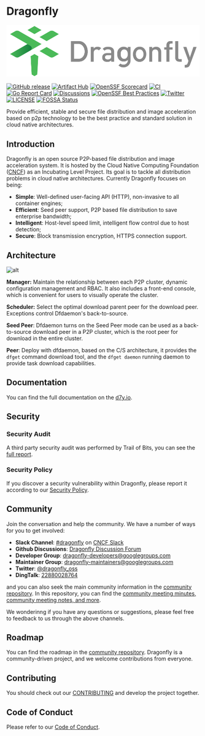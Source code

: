# Dragonfly

![alt][logo-linear]

[![GitHub release](https://img.shields.io/github/release/dragonflyoss/dragonfly.svg)](https://github.com/dragonflyoss/dragonfly/releases)
[![Artifact Hub](https://img.shields.io/endpoint?url=https://artifacthub.io/badge/repository/dragonfly)](https://artifacthub.io/packages/search?repo=dragonfly)
[![OpenSSF Scorecard](https://api.scorecard.dev/projects/github.com/dragonflyoss/dragonfly/badge)](https://scorecard.dev/viewer/?uri=github.com/dragonflyoss/dragonfly)
[![CI](https://github.com/dragonflyoss/dragonfly/actions/workflows/ci.yml/badge.svg?branch=main)](https://github.com/dragonflyoss/dragonfly/actions/workflows/ci.yml)
[![Go Report Card](https://goreportcard.com/badge/github.com/dragonflyoss/dragonfly?style=flat-square)](https://goreportcard.com/report/github.com/dragonflyoss/dragonfly)
[![Discussions](https://img.shields.io/badge/discussions-on%20github-blue?style=flat-square)](https://github.com/dragonflyoss/dragonfly/discussions)
[![OpenSSF Best Practices](https://www.bestpractices.dev/projects/10432/badge)](https://www.bestpractices.dev/projects/10432)
[![Twitter](https://img.shields.io/twitter/url?style=social&url=https%3A%2F%2Ftwitter.com%2Fdragonfly_oss)](https://twitter.com/dragonfly_oss)
[![LICENSE](https://img.shields.io/github/license/dragonflyoss/dragonfly.svg?style=flat-square)](https://github.com/dragonflyoss/dragonfly/blob/main/LICENSE)
[![FOSSA Status](https://app.fossa.com/api/projects/git%2Bgithub.com%2Fdragonflyoss%2Fdragonfly.svg?type=shield&issueType=license)](https://app.fossa.com/projects/git%2Bgithub.com%2Fdragonflyoss%2Fdragonfly?ref=badge_shield&issueType=license)

Provide efficient, stable and secure file distribution and image acceleration
based on p2p technology to be the best practice and
standard solution in cloud native architectures.

## Introduction

Dragonfly is an open source P2P-based file distribution and
image acceleration system. It is hosted by the
Cloud Native Computing Foundation ([CNCF](https://cncf.io/)) as
an Incubating Level Project.
Its goal is to tackle all distribution problems in cloud native architectures.
Currently Dragonfly focuses on being:

- **Simple**: Well-defined user-facing API (HTTP), non-invasive to all container engines;
- **Efficient**: Seed peer support, P2P based file distribution to save enterprise bandwidth;
- **Intelligent**: Host-level speed limit, intelligent flow control due to host detection;
- **Secure**: Block transmission encryption, HTTPS connection support.

## Architecture

![alt][arch]

**Manager:** Maintain the relationship between each P2P cluster, dynamic configuration management and RBAC.
It also includes a front-end console, which is convenient for users to visually operate the cluster.

**Scheduler:** Select the optimal download parent peer for the download peer. Exceptions control Dfdaemon's back-to-source.

**Seed Peer**: Dfdaemon turns on the Seed Peer mode can be used as
a back-to-source download peer in a P2P cluster,
which is the root peer for download in the entire cluster.

**Peer**: Deploy with dfdaemon, based on the C/S architecture, it provides the `dfget` command download tool,
and the `dfget daemon` running daemon to provide task download capabilities.

## Documentation

You can find the full documentation on the [d7y.io][d7y.io].

## Security

### Security Audit

A third party security audit was performed by Trail of Bits,
you can see the [full report](docs/security/dragonfly-comprehensive-report-2023.pdf).

### Security Policy

If you discover a security vulnerability within Dragonfly, please report it according to our [Security Policy](https://github.com/dragonflyoss/community/blob/master/SECURITY.md).

## Community

Join the conversation and help the community. We have a number of ways for you to get involved:

- **Slack Channel**: [#dragonfly](https://cloud-native.slack.com/messages/dragonfly/) on [CNCF Slack](https://slack.cncf.io/)
- **Github Discussions**: [Dragonfly Discussion Forum][discussion]
- **Developer Group**: <dragonfly-developers@googlegroups.com>
- **Maintainer Group**: <dragonfly-maintainers@googlegroups.com>
- **Twitter**: [@dragonfly_oss](https://twitter.com/dragonfly_oss)
- **DingTalk**: [22880028764](https://qr.dingtalk.com/action/joingroup?code=v1,k1,pkV9IbsSyDusFQdByPSK3HfCG61ZCLeb8b/lpQ3uUqI=&_dt_no_comment=1&origin=11)

and you can also seek the main community information in the [community repository](https://github.com/dragonflyoss/community).
In this repository, you can find the [community meeting minutes, community meeting notes, and more](https://github.com/dragonflyoss/community/tree/master/meetings).

We wonderinng if you have any questions or suggestions, please feel free to feedback to us through the above channels.

## Roadmap

You can find the roadmap in the [community repository](https://github.com/dragonflyoss/community/blob/master/ROADMAP.md).
Dragonfly is a community-driven project, and we welcome contributions from everyone.

## Contributing

You should check out our
[CONTRIBUTING][contributing] and develop the project together.

## Code of Conduct

Please refer to our [Code of Conduct][codeconduct].

[arch]: docs/images/arch.png
[logo-linear]: docs/images/logo/dragonfly-linear.svg
[discussion]: https://github.com/dragonflyoss/dragonfly/discussions
[contributing]: https://github.com/dragonflyoss/community/blob/master/CONTRIBUTING.md
[codeconduct]: https://github.com/dragonflyoss/community/blob/master/CODE_OF_CONDUCT.md
[d7y.io]: https://d7y.io/
[dingtalk]: docs/images/community/dingtalk-group.jpeg
